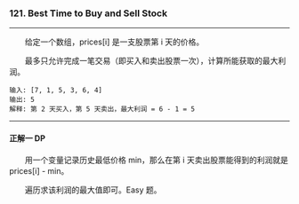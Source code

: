 ### 121. Best Time to Buy and Sell Stock

-----

&emsp;&emsp;给定一个数组，prices[i] 是一支股票第 i 天的价格。
            
&emsp;&emsp;最多只允许完成一笔交易（即买入和卖出股票一次），计算所能获取的最大利润。

```text
输入: [7, 1, 5, 3, 6, 4]
输出: 5
解释: 第 2 天买入，第 5 天卖出，最大利润 = 6 - 1 = 5
```

-----

#### 正解一 DP

&emsp;&emsp;用一个变量记录历史最低价格 min，那么在第 i 天卖出股票能得到的利润就是 prices[i] - min。

&emsp;&emsp;遍历求该利润的最大值即可。Easy 题。
